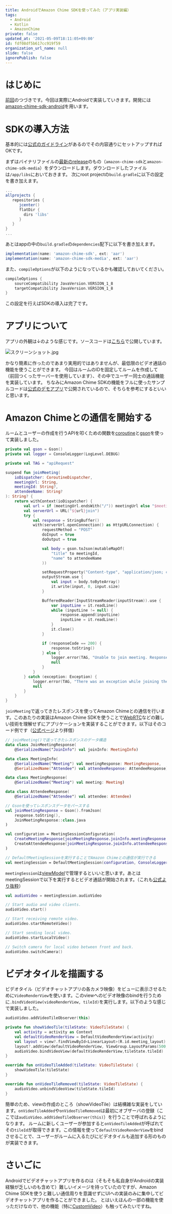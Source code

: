 ```yaml
---
title: AndroidでAmazon Chime SDKを使ってみた（アプリ実装編）
tags:
  - Android
  - Kotlin
  - AmazonChime
private: false
updated_at: '2021-05-09T18:11:05+09:00'
id: fdf08df5b617cc919f59
organization_url_name: null
slide: false
ignorePublish: false
---
```

# はじめに

[前回](https://qiita.com/ufoo68/items/82c505d67f49f828db0b)のつづきです。今回は実際にAndroidで実装していきます。開発には[amazon-chime-sdk-android](https://github.com/aws/amazon-chime-sdk-android)を用います。

# SDKの導入方法

基本的には[公式のガイドライン](https://github.com/aws/amazon-chime-sdk-android#setup)があるのでその内容通りにセットアップすればOKです。

まずはバイナリファイルの[最新のrelease](https://github.com/aws/amazon-chime-sdk-android/releases/latest)のもの（`amazon-chime-sdk`と`amazon-chime-sdk-media`）をダウンロードします。ダウンロードしたファイルは`/app/libs`においておきます。
次にroot projectの`build.gradle`に以下の設定を書き加えます。

```gradle:build.gradle
...
allprojects {
   repositories {
      jcenter()
      flatDir {
        dirs 'libs'
      }
   }
}
...
```

あとはappの中の`build.gradle`の`dependencies`配下に以下を書き加えます。

```gradle:build.gradle
implementation(name: 'amazon-chime-sdk', ext: 'aar')
implementation(name: 'amazon-chime-sdk-media', ext: 'aar')
```

また、`compileOptions`が以下のようになっているかも確認しておいてください。

```gradle:build.gradle
compileOptions {
    sourceCompatibility JavaVersion.VERSION_1_8
    targetCompatibility JavaVersion.VERSION_1_8
}
```

この設定を行えばSDKの導入は完了です。

# アプリについて

アプリの外観は↓のような感じです。ソースコードは[こちら](https://github.com/ufoo68/AmazonChimeSimple)で公開しています。

![スクリーンショット.jpg](https://qiita-image-store.s3.ap-northeast-1.amazonaws.com/0/209689/eeb0af41-f8df-3df9-3473-6e6d094d6f66.jpeg)

かなり簡素に作ったのであまり実用的ではありませんが、最低限のビデオ通話の機能を使うことができます。
今回はルームのIDを固定してルームを作成して（前回つくったサーバーを使用しています）、その中でユーザー同士の通話機能を実装しています。
ちなみにAmazon Chime SDKの機能をフルに使ったサンプルコードは[公式のデモアプリ](https://github.com/aws/amazon-chime-sdk-android#running-the-demo-app)で公開されているので、そちらを参考にするといいと思います。

# Amazon Chimeとの通信を開始する

ルームとユーザーの作成を行うAPIを叩くための関数を[coroutine](https://developer.android.com/kotlin/coroutines?hl=ja)と[gson](https://github.com/google/gson)を使って実装しました。

```kotlin
private val gson = Gson()
private val logger = ConsoleLogger(LogLevel.DEBUG)

private val TAG = "apiRequest"

suspend fun joinMeeting(
    ioDispatcher: CoroutineDispatcher,
    meetingUrl: String,
    meetingId: String?,
    attendeeName: String?
): String? {
    return withContext(ioDispatcher) {
        val url = if (meetingUrl.endsWith("/")) meetingUrl else "$meetingUrl/"
        val serverUrl = URL("${url}join")
        try {
            val response = StringBuffer()
            with(serverUrl.openConnection() as HttpURLConnection) {
                requestMethod = "POST"
                doInput = true
                doOutput = true

                val body = gson.toJson(mutableMapOf(
                    "title" to meetingId,
                    "name" to attendeeName
                ))

                setRequestProperty("Content-type", "application/json; charset=utf-8")
                outputStream.use {
                    val input = body.toByteArray()
                    it.write(input, 0, input.size)
                }

                BufferedReader(InputStreamReader(inputStream)).use {
                    var inputLine = it.readLine()
                    while (inputLine != null) {
                        response.append(inputLine)
                        inputLine = it.readLine()
                    }
                    it.close()
                }

                if (responseCode == 200) {
                    response.toString()
                } else {
                    logger.error(TAG, "Unable to join meeting. Response code: $responseCode")
                    null
                }
            }
        } catch (exception: Exception) {
            logger.error(TAG, "There was an exception while joining the meeting: $exception")
            null
        }
    }
}
```

`joinMeeting`で返ってきたレスポンスを使ってAmazon Chimeとの通信を行います。このあたりの実装はAmazon Chime SDKを使うことで[WebRTC](https://jp.vcube.com/sdk/blog/webrtc-general-server-configuration-signaling-turn-sfu.html)などの難しい技術を理解せずにアプリケーションを実装することができます。以下はそのコード例です（[公式ページ](https://github.com/aws/amazon-chime-sdk-android/blob/master/guides/getting_started.md)より拝借）

```kotlin
// joinMeeting()で返ってきたレスポンスのデータ構造
data class JoinMeetingResponse(
    @SerializedName("JoinInfo") val joinInfo: MeetingInfo)

data class MeetingInfo(
    @SerializedName("Meeting") val meetingResponse: MeetingResponse,
    @SerializedName("Attendee") val attendeeResponse: AttendeeResponse)

data class MeetingResponse(
    @SerializedName("Meeting") val meeting: Meeting)

data class AttendeeResponse(
    @SerializedName("Attendee") val attendee: Attendee)

// Gsonを使ってレスポンスデータをパースする
val joinMeetingResponse = Gson().fromJson(
    response.toString(),
    JoinMeetingResponse::class.java
)

val configuration = MeetingSessionConfiguration(
    CreateMeetingResponse(joinMeetingResponse.joinInfo.meetingResponse.meeting),
    CreateAttendeeResponse(joinMeetingResponse.joinInfo.attendeeResponse.attendee)
)

// DefaultMeetingSessionを実行することでAmazon Chimeとの通信が実行できる
val meetingSession = DefaultMeetingSession(configuration, ConsoleLogger(), applicationContext)
```

`meetingSession`は[viewModel](https://developer.android.com/topic/libraries/architecture/viewmodel?hl=ja)で管理するといいと思います。あとはmeetingSessionで以下を実行するとビデオ通話が開始されます。（これも[公式より抜粋](https://github.com/aws/amazon-chime-sdk-android/blob/master/guides/getting_started.md)）

```kotlin
val audioVideo = meetingSession.audioVideo

// Start audio and video clients.
audioVideo.start()

// Start receiving remote video.
audioVideo.startRemoteVideo()

// Start sending local video.
audioVideo.startLocalVideo()

// Switch camera for local video between front and back.
audioVideo.switchCamera()
```

# ビデオタイルを描画する

ビデオタイル（ビデオチャットアプリの各カメラ映像）をビューに表示させるために`VideoRenderView`を使います。このviewへのビデオ映像のbindを行うために`.bindVideoView(videoRenderView, tileId)`を実行します。以下のような感じで実装しました。

```kotlin
audioVideo.addVideoTileObserver(this)

private fun showVideoTile(tileState: VideoTileState) {
    val activity = activity as Context
    val defaultVideoRenderView = DefaultVideoRenderView(activity)
    val layout = view?.findViewById<LinearLayout>(R.id.meeting_layout)
    layout?.addView(defaultVideoRenderView, ViewGroup.LayoutParams(500, 500))
    audioVideo.bindVideoView(defaultVideoRenderView,tileState.tileId)
}

override fun onVideoTileAdded(tileState: VideoTileState) {
    showVideoTile(tileState)
}

override fun onVideoTileRemoved(tileState: VideoTileState) {
    audioVideo.unbindVideoView(tileState.tileId)
}
```

簡単のため、viewの作成のところ（showVideoTile）は結構雑な実装をしています。`onVideoTileAdded`や`onVideoTileRemoved`は最初にオブザーバの登録（ここでは`audioVideo.addVideoTileObserver(this)`）を行うことで呼ばれるようになります。
ルームに新しくユーザーが参加すると`onVideoTileAdded`が呼ばれてその`tileId`が取得できます。この情報を使って`defaultVideoRenderView`をbindさせることで、ユーザーがルームに入るたびにビデオタイルも追加する形のものが実装できます。

# さいごに

Androidでビデオチャットアプリを作るのは（そもそも私自身がAndroidの実装経験が乏しいのも含めて）難しいイメージを持っていたのですが、Amazon Chime SDKを使うと難しい通信周りを意識せずにUIへの実装のみに集中してビデオチャットアプリを作ることができました。
とはいえほんの一部の機能を使っただけなので、他の機能（特に[CustomVideo](https://github.com/aws/amazon-chime-sdk-android/blob/master/guides/custom_video.md)）も触ってみたいですね。
